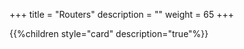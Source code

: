 +++
title = "Routers"
description = ""
weight = 65
+++

{{%children style="card" description="true"%}}